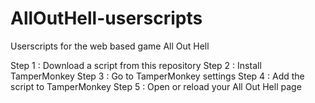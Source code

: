 # AllOutHell-userscripts
Userscripts for the web based game All Out Hell

Step 1 : Download a script from this repository
Step 2 : Install TamperMonkey
Step 3 : Go to TamperMonkey settings
Step 4 : Add the script to TamperMonkey
Step 5 : Open or reload your All Out Hell page
